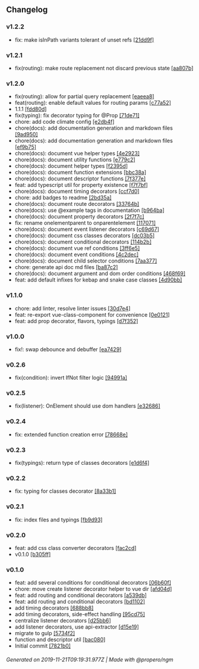 ## Changelog

### v1.2.2
- fix: make isInPath variants tolerant of unset refs [[21dd9f]](320daf1cc4fd162aa47705f65278efe46221dd9f)

### v1.2.1
- fix(routing): make route replacement not discard previous state [[aa807b]](f76a240ade9d0afaef4feca2883de2471aaa807b)

### v1.2.0
- fix(routing): allow for partial query replacement [[eaeea8]](a6dc4ffc085cb24f5ee45a20a0dc575b26eaeea8)
- feat(routing): enable default values for routing params [[c77a52]](ddee334fcdc7ce290a8b5e6764d87fc65ec77a52)
- 1.1.1 [[fdd80d]](d897800161f2c4715e044b3cac46692375fdd80d)
- fix(typing): fix decorator typing for @Prop [[71de71]](942ea35232a1be69d02f97f2a6f969391971de71)
- chore: add code climate config [[e2db4f]](34b6a48adcda9b422e22ae0366d9058330e2db4f)
- chore(docs): add documentation generation and markdown files [[9ad950]](ccbb1966351ca34f35882918516575bd179ad950)
- chore(docs): add documentation generation and markdown files [[ef9b75]](c96cd5ce87ae05da7f8fe9ef7df89cd9ffef9b75)
- chore(docs): document vue helper types [[4e2923]](62bcccec6c3541a1710242471472c1ce9b4e2923)
- chore(docs): document utility functions [[e779c2]](c9be5acf351a7dfee5cdd205c7679d99efe779c2)
- chore(docs): document helper types [[f2395d]](3aa254caca94c4e1788e9a7910016ebd63f2395d)
- chore(docs): document function extensions [[bbc38a]](46a22d59c476606202cfde302d37b040e1bbc38a)
- chore(docs): document descriptor functions [[7f377e]](68dcc86f7008f7a4da58dd3fa8d605e4cd7f377e)
- feat: add typescript util for property existence [[f7f7bf]](d845c557667721627bf3572c24a8560764f7f7bf)
- chore(docs): document timing decorators [[ccf7d0]](7f457bb6c31e240dfec62cf80cb23687c3ccf7d0)
- chore: add badges to readme [[2bd35a]](5095c46791beac1c5e7414892b9a43e20c2bd35a)
- chore(docs): document route decorators [[33764b]](98686f1acd1e49e8940a5ecfcab777346333764b)
- chore(docs): use @example tags in documentation [[b964ba]](9b574f3d1a6a12670544cdb6a88f1e40e4b964ba)
- chore(docs): document property decorators [[2f7f7c]](32dd25001ce3da8ba45ccd6dfb990dd54f2f7f7c)
- fix: rename onelementparent to onparentelement [[117071]](c800d14410cb9f7a7b24a8b9b855dc676f117071)
- chore(docs): document event listener decorators [[c69d67]](81202138ca43fa11404b30265549114201c69d67)
- chore(docs): document css classes decorators [[dc03b5]](5d37518a4961c8c72999aaac341986d36edc03b5)
- chore(docs): document conditional decorators [[114b2b]](2102f6eb67fd204b36b49cefb382817529114b2b)
- chore(docs): document vue ref conditions [[3ff6e5]](bce2b9c71dbbc77d3b940ed5a97c07e82e3ff6e5)
- chore(docs): document event conditions [[4c2dec]](c23027e657c6705c9ef41a1a901e39ae094c2dec)
- chore(docs): document child selector conditions [[7aa377]](e95ec90ba21d5b2f0b5f473e4534108dd77aa377)
- chore: generate api doc md files [[ba87c2]](ec0117f0bc82de087933cb2a33c5db351dba87c2)
- chore(docs): document argument and dom order conditions [[468f69]](c7edd4174069dcddc98d9d8f86246199d0468f69)
- feat: add default infixes for kebap and snake case classes [[4d90bb]](828ce24b45217141b8f8238cfb60cc32854d90bb)

### v1.1.0
- chore: add linter, resolve linter issues [[30d7e4]](780df250d5296b1b03082f8b814d4bbadc30d7e4)
- feat: re-export vue-class-component for convenience [[0e0121]](60529824ccce0747943e6e75766c76ff4f0e0121)
- feat: add prop decorator, flavors, typings [[d7f352]](da94336d4372006a6ec4497a60d069f3bad7f352)

### v1.0.0
- fix!: swap debounce and debuffer [[ea7429]](0df6eb3eade1e7643bffe8e182a4685402ea7429)

### v0.2.6
- fix(condition): invert IfNot filter logic [[94991a]](4529ad9b80075e1dcabc69fe3a2a96fd7994991a)

### v0.2.5
- fix(listener): OnElement should use dom handlers [[e32686]](3d2688c019de7b60e293547ef41205f1d9e32686)

### v0.2.4
- fix: extended function creation error [[78668e]](3a391de74d5b2606c6f3da9e5926a0e84578668e)

### v0.2.3
- fix(typings): return type of classes decorators [[e1d6f4]](8b54d14ae09a82571988c586f211d7807de1d6f4)

### v0.2.2
- fix: typing for classes decorator [[8a33b1]](1e0d1779debf100442f559a60c963543a48a33b1)

### v0.2.1
- fix: index files and typings [[fb9d93]](6296b64a93dc1f1957a526abb90ca25c46fb9d93)

### v0.2.0
- feat: add css class converter decorators [[fac2cd]](0d7d2eeb961501727e37a1d765b9951fddfac2cd)
- v0.1.0 [[b305ff]](3302024d831a25228324f70d15c993a944b305ff)

### v0.1.0
- feat: add several conditions for conditional decorators [[06b60f]](2c2c21de83e914e1f96415d3cbcb3c31ae06b60f)
- chore: move create listener decorator helper to vue dir [[afd04d]](0a33793925dba66562e2d318a106c58174afd04d)
- feat: add routing and conditional decorators [[a539db]](edbddc0438609640d3a6ea0aa4111fc04aa539db)
- feat: add routing and conditional decorators [[bd1102]](2a7f2e2e97ad2be52abca486a7748246b6bd1102)
- add timing decorators [[688bb8]](d116236ca48c67bccc4591da874ca0d5e2688bb8)
- add timing decorators, side-effect handling [[95cd75]](c700c228a5165212b9638227ce3988da7095cd75)
- centralize listener decorators [[d25bb6]](199aad862de9f15b47436d68914fb83e45d25bb6)
- add listener decorators, use api-extractor [[d15e19]](d7d6165c23f565f27b7122032b430568c6d15e19)
- migrate to gulp [[5734f2]](f48d4ebfb7551a2ae8cd23c55f19d977735734f2)
- function and descriptor util [[bac080]](1695b8b38c3b2290851581613cef0ba3f4bac080)
- Initial commit [[7821b0]](e2cfffe21a09fa25d43551edf90f4a0add7821b0)

###### Generated on 2019-11-21T09:19:31.977Z | Made with @propero/ngm
